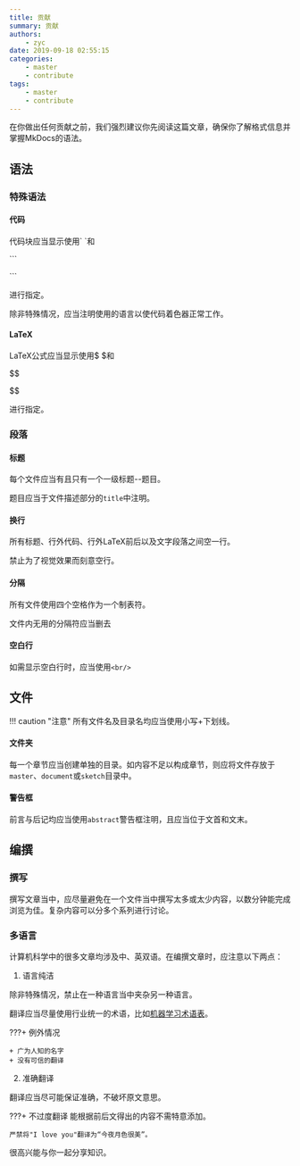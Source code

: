 ```yaml
---
title: 贡献
summary: 贡献
authors:
    - zyc
date: 2019-09-18 02:55:15
categories:
    - master
    - contribute
tags:
    - master
    - contribute
---
```


在你做出任何贡献之前，我们强烈建议你先阅读这篇文章，确保你了解格式信息并掌握MkDocs的语法。

## 语法

### 特殊语法

#### 代码

代码块应当显示使用\` \`和

\`\`\`

\`\`\`

进行指定。

除非特殊情况，应当注明使用的语言以使代码着色器正常工作。

#### LaTeX

LaTeX公式应当显示使用\$ \$和

\$\$

\$\$

进行指定。

### 段落

#### 标题

每个文件应当有且只有一个一级标题--题目。

题目应当于文件描述部分的`title`中注明。

#### 换行

所有标题、行外代码、行外LaTeX前后以及文字段落之间空一行。

禁止为了视觉效果而刻意空行。

#### 分隔

所有文件使用四个空格作为一个制表符。

文件内无用的分隔符应当删去

#### 空白行

如需显示空白行时，应当使用`<br/>`

## 文件

!!! caution "注意"
    所有文件名及目录名均应当使用小写+下划线。

#### 文件夹

每一个章节应当创建单独的目录。如内容不足以构成章节，则应将文件存放于`master`、`document`或`sketch`目录中。

#### 警告框

前言与后记均应当使用`abstract`警告框注明，且应当位于文首和文末。

## 编撰

### 撰写

撰写文章当中，应尽量避免在一个文件当中撰写太多或太少内容，以数分钟能完成浏览为佳。复杂内容可以分多个系列进行讨论。

### 多语言

计算机科学中的很多文章均涉及中、英双语。在编撰文章时，应注意以下两点：

1. 语言纯洁

除非特殊情况，禁止在一种语言当中夹杂另一种语言。

翻译应当尽量使用行业统一的术语，比如[机器学习术语表](https://developers.google.cn/machine-learning/glossary/?hl=zh-CN)。

???+ 例外情况

    + 广为人知的名字
    + 没有可信的翻译

2. 准确翻译

翻译应当尽可能保证准确，不破坏原文意思。

???+ 不过度翻译
    能根据前后文得出的内容不需特意添加。

    严禁将"I love you"翻译为“今夜月色很美”。

很高兴能与你一起分享知识。

